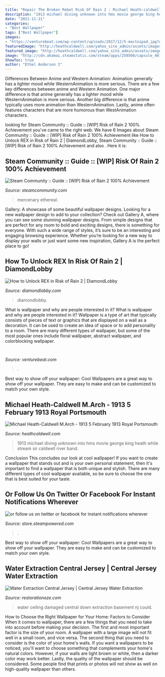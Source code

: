 ```yaml
---
title: "Repair The Broken Robot Risk Of Rain 2 : Michael Heath-caldwell M.arch"
description: "1913 michael diving unknown into hms movie george king heath while stream sir caldwell river band"
date: "2021-11-21"
categories:
- "Best Wallpaper"
tags: ["Best Wallpaper"]
images:
- "https://venturebeat.com/wp-content/uploads/2017/12/5-mactoipad.jpg?w=800"
featuredImage: "http://heathcaldwell.com/yahoo_site_admin/assets/images/1913_-_boarding_Dhow.10035521_std.jpg"
featured_image: "http://heathcaldwell.com/yahoo_site_admin/assets/images/1913_-_boarding_Dhow.10035521_std.jpg"
image: "http://cdn.akamai.steamstatic.com/steam/apps/250560/capsule_467x181.jpg"
ShowToc: true
author: "Ethel Anderson I"
---
```



Differences Between Anime and Western Animation: Animation generally has a lighter mood while WesternAnimation is more serious.
There are a few key differences between anime and Western Animation. One major difference is that anime generally has a lighter mood while WesternAnimation is more serious. Another big difference is that anime typically uses more animation than WesternAnimation. Lastly, anime often features characters that are more humorous than WestAnimation characters.

	

		
looking for Steam Community :: Guide :: [WIP] Risk of Rain 2 100% Achievement you've came to the right web. We have 6 Images about Steam Community :: Guide :: [WIP] Risk of Rain 2 100% Achievement like How to Unlock REX in Risk of Rain 2 | DiamondLobby, Steam Community :: Guide :: [WIP] Risk of Rain 2 100% Achievement and also . Here it is:
		
    
## Steam Community :: Guide :: [WIP] Risk Of Rain 2 100% Achievement

<img loading=lazy src="https://steamuserimages-a.akamaihd.net/ugc/1499089600763360806/449FD037E64076E27BF0B879E7D084A1AC8F420E/" onerror="this.onerror=null;this.src='https://tse4.mm.bing.net/th?id=OIP.a55JbVSHqHyhajaoG06HxgAAAA&amp;pid=15.1';" alt="Steam Community :: Guide :: [WIP] Risk of Rain 2 100% Achievement">

_Source: steamcommunity.com_

>mercenary ethereal. 

	

Gallery: A showcase of some beautiful wallpaper designs.
Looking for a new wallpaper design to add to your collection? Check out Gallery A, where you can see some stunning wallpaper designs. From simple designs that are perfect for any room to bold and exciting designs, there is something for everyone. With such a wide range of styles, it’s sure to be an interesting and engaging browsing experience. Whether you’re looking for a new way to display your walls or just want some new inspiration, Gallery A is the perfect place to go!





	
	
    
## How To Unlock REX In Risk Of Rain 2 | DiamondLobby

<img loading=lazy src="https://diamondlobby.com/wp-content/uploads/2020/09/Fuel-Array-Drop-Pod.jpg" onerror="this.onerror=null;this.src='https://tse2.mm.bing.net/th?id=OIP.B_uEYe-_xw2k6a2l8I26RgHaEK&amp;pid=15.1';" alt="How to Unlock REX in Risk of Rain 2 | DiamondLobby">

_Source: diamondlobby.com_

>diamondlobby. 

	

What is wallpaper and why are people interested in it?
What is wallpaper and why are people interested in it?
Wallpaper is a type of art that typically consists of pieces of text or graphics that are displayed on a wall as a decoration. It can be used to create an idea of space or to add personality to a room. There are many different types of wallpaper, but some of the most popular ones include floral wallpaper, abstract wallpaper, and colorblocking wallpaper.

    
## 

<img loading=lazy src="https://venturebeat.com/wp-content/uploads/2017/12/5-mactoipad.jpg?w=800" onerror="this.onerror=null;this.src='https://tse1.mm.bing.net/th?id=OIP.ayPPZPfLPvgC9UKcIu247gHaD9&amp;pid=15.1';" alt="">

_Source: venturebeat.com_

>. 

	

Best way to show off your wallpaper:
Cool Wallpapers are a great way to show off your wallpaper. They are easy to make and can be customized to match your own style.

    
## Michael Heath-Caldwell M.Arch - 1913 5 February 1913 Royal Portsmouth

<img loading=lazy src="http://heathcaldwell.com/yahoo_site_admin/assets/images/1913_-_boarding_Dhow.10035521_std.jpg" onerror="this.onerror=null;this.src='https://tse4.mm.bing.net/th?id=OIP.2eU3uw5swZER4luHSoU4hwAAAA&amp;pid=15.1';" alt="Michael Heath-Caldwell M.Arch - 1913 5 February 1913 Royal Portsmouth">

_Source: heathcaldwell.com_

>1913 michael diving unknown into hms movie george king heath while stream sir caldwell river band. 

	

Conclusion
This concludes our look at cool wallpaper! If you want to create a wallpaper that stands out and is your own personal statement, then it's important to find a wallpaper that is both unique and stylish. There are many different types of cool wallpaper available, so be sure to choose the one that is best suited for your taste.

    
## Or Follow Us On Twitter Or Facebook For Instant Notifications Wherever

<img loading=lazy src="http://cdn.akamai.steamstatic.com/steam/apps/250560/capsule_467x181.jpg" onerror="this.onerror=null;this.src='https://tse1.mm.bing.net/th?id=OIP.KJbrv_0cZYorMgKFDXP-gwHaC3&amp;pid=15.1';" alt="or follow us on twitter or facebook for instant notifications wherever">

_Source: store.steampowered.com_

>. 

	

Best way to show off your wallpaper:
Cool Wallpapers are a great way to show off your wallpaper. They are easy to make and can be customized to match your own style.

    
## Water Extraction Central Jersey | Central Jersey Water Extraction

<img loading=lazy src="http://restorationeze.com/wp-content/uploads/2012/09/Water-Damaged-Ceiling-photo.jpg" onerror="this.onerror=null;this.src='https://tse3.mm.bing.net/th?id=OIP.KbKOqWLWRP_lo3cxo45qOQHaFl&amp;pid=15.1';" alt="Water Extraction Central Jersey | Central Jersey Water Extraction">

_Source: restorationeze.com_

>water ceiling damaged central down extraction basement nj could. 

	

How to Choose the Right Wallpaper for Your Home: Factors to Consider
When it comes to wallpaper, there are a few things that you need to take into account before making your decision. The first and most important factor is the size of your room. A wallpaper with a large image will not fit well in a small room, and vice versa. 
The second thing that you need to consider is the color of your home's walls. If you want a wallpapers to be noticed, you'll want to choose something that complements your home's natural colors. However, if your walls are light brown or white, then a darker color may work better. 
Lastly, the quality of the wallpaper should be considered. Some people find that prints or photos will not show as well on high-quality wallpaper than others.

